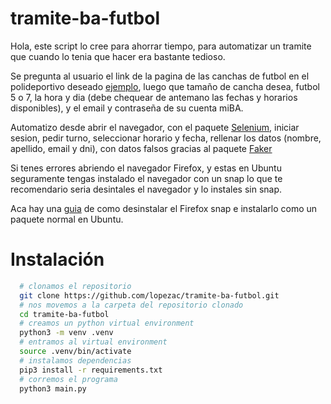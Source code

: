 # tramite-ba-futbol

Hola, este script lo cree para ahorrar tiempo, para automatizar un tramite que cuando lo tenia que hacer era bastante tedioso.

Se pregunta al usuario el link de la pagina de las canchas de futbol en el polideportivo deseado [ejemplo](https://buenosaires.gob.ar/desarrolloeconomico/deportes/futbol-en-el-polideportivo-parque-patricios), luego que tamaño de cancha desea, futbol 5 o 7, la hora y dia (debe chequear de antemano las fechas y horarios disponibles), y el email y contraseña de su cuenta miBA.

Automatizo desde abrir el navegador, con el paquete [Selenium](https://www.selenium.dev/documentation/webdriver/), iniciar sesion, pedir turno, seleccionar horario y fecha, rellenar los datos (nombre, apellido, email y dni), con datos falsos gracias al paquete [Faker](https://github.com/joke2k/faker)

Si tenes errores abriendo el navegador Firefox, y estas en Ubuntu seguramente tengas instalado el navegador con un snap lo que te recomendario seria desintales el navegador y lo instales sin snap.

Aca hay una [guia](https://linuxconfig.org/switching-to-firefoxs-deb-installation-on-ubuntu-22-04-a-guide-to-avoiding-snap-packages) de como desinstalar el Firefox snap e instalarlo como un paquete normal en Ubuntu.

# Instalación

```bash
  # clonamos el repositorio
  git clone https://github.com/lopezac/tramite-ba-futbol.git
  # nos movemos a la carpeta del repositorio clonado
  cd tramite-ba-futbol
  # creamos un python virtual environment
  python3 -m venv .venv
  # entramos al virtual environment
  source .venv/bin/activate
  # instalamos dependencias
  pip3 install -r requirements.txt
  # corremos el programa
  python3 main.py
```
